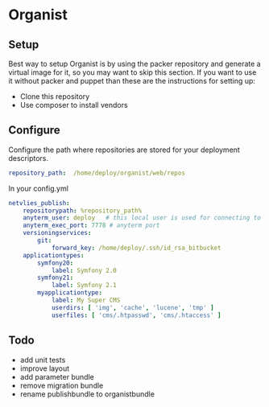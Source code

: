 Organist
========================

Setup
-----

Best way to setup Organist is by using the packer repository and generate a virtual image for it, so you may want to skip this section.
If you want to use it without packer and puppet than these are the instructions for setting up:

 - Clone this repository
 - Use composer to install vendors


Configure
----------

Configure the path where repositories are stored for your deployment descriptors.

```yml
repository_path:  /home/deploy/organist/web/repos
```

In your config.yml

```yml
netvlies_publish:
    repositorypath: %repository_path%
    anyterm_user: deploy   # this local user is used for connecting to remote hosts for deployment and git user
    anyterm_exec_port: 7778 # anyterm port
    versioningservices:
        git:
            forward_key: /home/deploy/.ssh/id_rsa_bitbucket
    applicationtypes:
        symfony20:
            label: Symfony 2.0
        symfony21:
            label: Symfony 2.1
        myapplicationtype:
            label: My Super CMS
            userdirs: [ 'img', 'cache', 'lucene', 'tmp' ]
            userfiles: [ 'cms/.htpasswd', 'cms/.htaccess' ]

```

Todo
----

 - add unit tests
 - improve layout
 - add parameter bundle
 - remove migration bundle
 - rename publishbundle to organistbundle